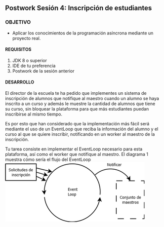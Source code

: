 ## Postwork Sesión 4: Inscripción de estudiantes

### OBJETIVO 

- Aplicar los conocimientos de la programación asíncrona mediante un proyecto real.

#### REQUISITOS 

1. JDK 8 o superior
2. IDE de tu preferencia
3. Postwork de la sesión anterior

#### DESARROLLO
El director de la escuela te ha pedido que implementes un sistema de inscripción de alumnos que notifique al maestro cuando un alumno se haya inscrito a un curso y además le muestre la cantidad de alumnos que tiene su curso, sin bloquear la plataforma para que más estudiantes puedan inscribirse al mismo tiempo.

Es por esto que han considerado que la implementación más fácil será mediante el uso de un EventLoop que reciba la información del alumno y el curso al que se quiere inscribir, notificando en un worker al maestro de la inscripción.

Tu tarea consiste en implementar el EventLoop necesario para esta plataforma, así como el worker que notifique al maestro.
El diagrama 1 muestra cómo sería el flujo del EventLoop
![diagrama1](img/diagrama1.png)
